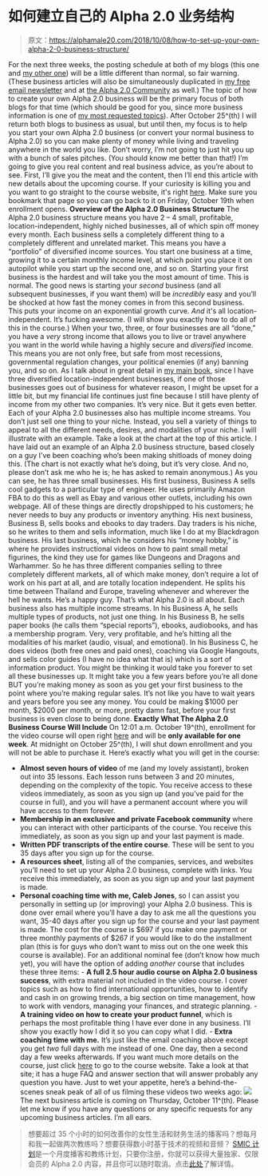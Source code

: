 # 如何建立自己的 Alpha 2.0 业务结构

> 原文：<https://alphamale20.com/2018/10/08/how-to-set-up-your-own-alpha-2-0-business-structure/>

For the next three weeks, the posting schedule at both of my blogs (this one and [my other one](http://www.calebjonesblog.com)) will be a little different than normal, so fair warning. (These business articles will also be simultaneously duplicated in [my free email newsletter](http://www.sovereignmaninnercircle.com/) and at [the Alpha 2.0 Community](https://alpha20.ning.com/) as well.)
The topic of how to create your own Alpha 2.0 business will be the primary focus of both blogs for that time (which should be good for you, since more business information is one of [my most requested topics](http://calebjonesblog.com/suggestions-for-this-blog/)).
After October 25^(th) I will return both blogs to business as usual, but until then, my focus is to help you start your own Alpha 2.0 business (or convert your normal business to Alpha 2.0) so you can make plenty of money while living and traveling anywhere in the world you like.
Don’t worry, I’m not going to just hit you up with a bunch of sales pitches. (You should know me better than that!) I’m going to give you real content and real business advice, as you’re about to see.
First, I’ll give you the meat and the content, then I’ll end this article with new details about the upcoming course. If your curiosity is killing you and you want to go straight to the course website, it's right [here](https://alpha20.teachable.com/p/alpha20businesscourse). Make sure you bookmark that page so you can go back to it on Friday, October 19th when enrollment opens.
**Overview of the Alpha 2.0 Business Structure**
The Alpha 2.0 business structure means you have 2 – 4 small, profitable, location-independent, highly niched businesses, all of which spin off money every month. Each business sells a completely different thing to a completely different and unrelated market. This means you have a “portfolio” of diversified income sources.
You start one business at a time, growing it to a certain monthly income level, at which point you place it on autopilot while you start up the second one, and so on. Starting your first business is the hardest and will take you the most amount of time. This is normal. The good news is starting your *second* business (and all subsequent businesses, if you want them) will be *incredibly* easy and you’ll be shocked at how fast the money comes in from this second business. This puts your income on an exponential growth curve. *And* it's all location-independent. It’s fucking awesome. (I will show you exactly how to do all of this in the course.)
When your two, three, or four businesses are all “done,” you have a *very* strong income that allows you to live or travel anywhere you want in the world while having a highly secure and *diversified* income. This means you are not only free, but safe from most recessions, governmental regulation changes, your political enemies (if any) banning you, and so on.
As I talk about in great detail in [my main book](http://www.alphamalebook.com/), since I have three diversified location-independent businesses, if one of those businesses goes out of business for whatever reason, I might be upset for a little bit, but my financial life continues just fine because I still have plenty of income from my other two companies.
It’s very nice. But it gets even better.
Each of your Alpha 2.0 businesses also has multiple income streams. You don’t just sell one thing to your niche. Instead, you sell a variety of things to appeal to all the different needs, desires, and modalities of your niche.
I will illustrate with an example. Take a look at the chart at the top of this article. I have laid out an example of an Alpha 2.0 business structure, based closely on a guy I’ve been coaching who’s been making shitloads of money doing this. (The chart is not exactly what he’s doing, but it’s very close. And no, please don’t ask me who he is; he has asked to remain anonymous.)
As you can see, he has three small businesses. His first business, Business A sells cool gadgets to a particular type of engineer. He uses primarily Amazon FBA to do this as well as Ebay and various other outlets, including his own webpage. All of these things are directly dropshipped to his customers; he never needs to buy any products or inventory anything.
His next business, Business B, sells books and ebooks to day traders. Day traders is his niche, so he writes to them and sells information, much like I do at my Blackdragon business. His last business, which he considers his “money hobby,” is where he provides instructional videos on how to paint small metal figurines, the kind they use for games like Dungeons and Dragons and Warhammer.
So he has three different companies selling to three completely different markets, all of which make money, don’t require a lot of work on his part at all, and are totally location independent. He splits his time between Thailand and Europe, traveling whenever and wherever the hell he wants. He’s a happy guy. That’s what Alpha 2.0 is all about.
Each business also has multiple income streams. In his Business A, he sells multiple types of products, not just one thing. In his Business B, he sells paper books (he calls them “special reports”), ebooks, audiobooks, and has a membership program. Very, very profitable, and he’s hitting all the modalities of his market (audio, visual, and emotional). In his Business C, he does videos (both free ones and paid ones), coaching via Google Hangouts, and sells color guides (I have no idea what that is) which is a sort of information product.
You might be thinking it would take you forever to set all these businesses up. It might take you a few years before you’re all done BUT you’re making money as soon as you get your first business to the point where you’re making regular sales. It’s not like you have to wait years and years before you see any money. You could be making $1000 per month, $2000 per month, or more, pretty damn fast, before your first business is even close to being done.
**Exactly What The Alpha 2.0 Business Course Will Include**
On 12:01 a.m. October 19^(th), enrollment for the video course will open right [here](https://alpha20.teachable.com/p/alpha20businesscourse) and will be **only available for one week**. At midnight on October 25^(th), I will shut down enrollment and you will not be able to purchase it.
Here’s exactly what you will get in the course:
- **Almost seven hours of video** of me (and my lovely assistant), broken out into 35 lessons. Each lesson runs between 3 and 20 minutes, depending on the complexity of the topic. You receive access to these videos immediately, as soon as you sign up (and you’ve paid for the course in full), and you will have a permanent account where you will have access to them forever.
- **Membership in an exclusive and private Facebook community** where you can interact with other participants of the course. You receive this immediately, as soon as you sign up and your last payment is made.
- **Written PDF transcripts of the entire course**. These will be sent to you 35 days after you sign up for the course.
- **A resources sheet**, listing all of the companies, services, and websites you’ll need to set up your Alpha 2.0 business, complete with links. You receive this immediately, as soon as you sign up and your last payment is made.
- **Personal coaching time with me, Caleb Jones**, so I can assist you personally in setting up (or improving) your Alpha 2.0 business. This is done over email where you’ll have a day to ask me all the questions you want, 35-40 days after you sign up for the course and your last payment is made.
The cost for the course is $697 if you make one payment or three monthly payments of $267 if you would like to do the installment plan (this is for guys who don’t want to miss out on the one week this course is available).
For an additional nominal fee (don’t know how much yet), you will have the option of adding *another* course that includes these three items: - **A full 2.5 hour audio course on Alpha 2.0 business success**, with extra material not included in the video course. I cover topics such as how to find international opportunities, how to identify and cash in on growing trends, a big section on time management, how to work with vendors, managing your finances, and strategic planning. - **A training video on how to create your product funnel**, which is perhaps the most profitable thing I have ever done in any business. I’ll show you exactly how I did it so you can copy what I did. - **Extra coaching time with me.** It’s just like the email coaching above except you get *two* full days with me instead of one. One day, then a second day a few weeks afterwards. If you want much more details on the course, just click [here](https://alpha20.teachable.com/p/alpha20businesscourse) to go to the course website. Take a look at that site; it has a huge FAQ and answer section that will answer probably any question you have. Just to wet your appetite, here’s a behind-the-scenes sneak peak of all of us filming these videos two weeks ago: ![](img/b1df73f1e5665fc3c17f97edf6f3ddd2.png) The next business article is coming on Thursday, October 11^(th). Please let me know if you have any questions or any specific requests for any upcoming business articles. I’m all ears.

> 想要超过 35 个小时的如何改善你的女性生活和财务生活的播客吗？想每月和我一起做两次教练吗？想要获得数小时基于技术的视频和音频？ [SMIC 计划](https://alphamale20.kartra.com/page/vIL17)是一个月度播客和教练计划，只要你注册，你就可以获得大量独家、仅限会员的 Alpha 2.0 内容，并且你可以随时取消。点击[此处](https://alphamale20.kartra.com/page/vIL17)了解详情。